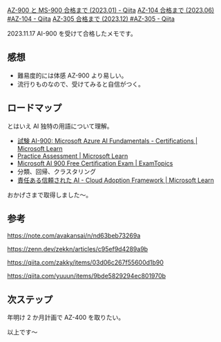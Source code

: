[AZ-900 と MS-900 合格まで (2023.01) - Qiita](https://qiita.com/e99h2121/items/4ee69f047e555990065d)
[AZ-104 合格まで (2023.06) #AZ-104 - Qiita](https://qiita.com/e99h2121/items/de97a5e78b083739b5a1)
[AZ-305 合格まで (2023.12) #AZ-305 - Qiita](https://qiita.com/e99h2121/items/18ed097e6ecb66aafb3f)

2023.11.17  AI-900 を受けて合格したメモです。


## 感想
- 難易度的には体感 AZ-900 より易しい。
- 流行りものなので、受けてみると自信がつく。

## ロードマップ

とはいえ AI 独特の用語について理解。

- [試験 AI-900: Microsoft Azure AI Fundamentals - Certifications | Microsoft Learn](https://learn.microsoft.com/ja-jp/credentials/certifications/exams/ai-900/)
- [Practice Assessment | Microsoft Learn](https://learn.microsoft.com/en-us/credentials/certifications/exams/ai-900/practice/assessment?assessment-type=practice&assessmentId=26&T.mc_id=Azure_BoM-wwl)
- [Microsoft AI 900 Free Certification Exam | ExamTopics](https://www.examtopics.com/exams/microsoft/ai-900/)
- 分類、回帰、クラスタリング
- [責任ある信頼された AI - Cloud Adoption Framework | Microsoft Learn](https://learn.microsoft.com/ja-jp/azure/cloud-adoption-framework/innovate/best-practices/trusted-ai)

おかげさまで取得しました～。

## 参考

https://note.com/avakansai/n/nd63beb73269a

https://zenn.dev/zekkn/articles/c95ef9d4289a9b

https://qiita.com/zakky/items/03d06c267f55600d1b90

https://qiita.com/yuuun/items/9bde5829294ec801970b

## 次ステップ

年明け 2 か月計画で AZ-400 を取りたい。


以上です～
